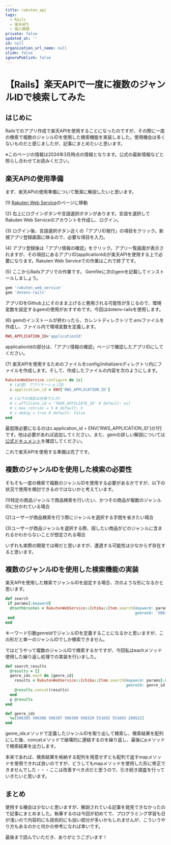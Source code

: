 ```yaml
---
title: rakuten_api
tags:
  - Rails
  - 楽天API
  - 個人開発
private: false
updated_at: ''
id: null
organization_url_name: null
slide: false
ignorePublish: false
---
```

# 【Rails】楽天APIで一度に複数のジャンルIDで検索してみた

## はじめに
Railsでのアプリ作成で楽天APIを使用することになったのですが、その際に一度の検索で複数のジャンルIDを使用した検索機能を実装しました。使用機会は多くないものだと感じましたが、記事にまとめたいと思います。


※このページの情報は2024年3月時点の情報となります。公式の最新情報などと照らし合わせてお読みください。

## 楽天APIの使用準備

まず、楽天APIの使用準備について簡潔に解説したいと思います。

(1) [Rakuten Web Service](https://webservice.rakuten.co.jp/)のページに移動

(2) 右上にログインボタンや言語選択ボタンがあります。言語を選択してRakuten Web Serviceのアカウントを作成し、ログイン。

(3) ログイン後、言語選択ボタン近くの「アプリID発行」の項目をクリック。新規アプリ登録画面に映るので、必要な項目を入力。

(4) アプリ登録後は「アプリ情報の確認」をクリック。アプリ一覧画面が表示されますが、その項目にあるアプリID(applicationId)が楽天APIを使用する上で必要になります。Rakuten Web Serviceでの作業はこれで終了です。

(5) ここからRailsアプリでの作業です。
Gemfileに次のgemを記載してインストールしましょう。

```ruby
gem 'rakuten_web_service'
gem 'dotenv-rails'
```
アプリIDをGithub上にそのまま上げると悪用される可能性が生じるので、環境変数を設定するgemの使用がおすすめです。今回はdotenv-railsを使用します。

(6) gemのインストールが終わったら、カレントディレクトリで.envファイルを作成し、ファイル内で環境変数を定義します。
```ruby
RWS_APPLICATION_ID='applicationId'
```
applicationIdの部分は、「アプリ情報の確認」ページで確認したアプリIDにしてください。


(7) 楽天APIを使用するためのファイルをconfig/initializersディレクトリ内にファイルを作成します。そして、作成したファイルの内容を次のようにします。

```ruby
RakutenWebService.configure do |c|
  # (必須) アプリケーションID
  c.application_id = ENV['RWS_APPLICATION_ID']

  # (以下の項目は任意で入力)
  # c.affiliate_id = 'YOUR_AFFILIATE_ID' # default: nil
  # c.max_retries = 5 # default: 5
  # c.debug = true # default: false
end
```

最低限必要になるのはc.application_id = ENV['RWS_APPLICATION_ID']の1行です。他は必要があれば追加してください。また、gemの詳しい解説については[公式ドキュメント](https://github.com/rakuten-ws/rws-ruby-sdk/tree/master)を確認してください。

これで楽天APIを使用する準備は完了です。


## 複数のジャンルIDを使用した検索の必要性

そもそも一度の検索で複数のジャンルIDを使用する必要があるかですが、以下の状況で使用を検討できるのではないかと考えています。

(1)特定の商品ジャンルで商品検索を行いたい、かつその商品が複数のジャンルIDに分かれている場合

(2)ユーザーが商品検索を行う際にジャンルを選択する手間を省きたい場合

(3)ユーザーが商品ジャンルを選択する際、探したい商品がどのジャンルに含まれるかわからないことが想定される場合

いずれも実際の開発では稀だと思いますが、遭遇する可能性は少なからず存在すると思います。


## 複数のジャンルIDを使用した検索機能の実装

楽天APIを使用した検索でジャンルIDを設定する場合、次のような形になるかと思います。

```ruby
def search
 if params[:keyword]
  @toothbrushes = RakutenWebService::Ichiba::Item.search(keyword: params[:keyword], 
                                                         genreId: '506384')
 end
end
```

キーワード引数genreIdでジャンルIDを定義することになるかと思いますが、この形だと単一のジャンルIDでしか検索できません。

ではどうやって複数のジャンルIDで検索するかですが、今回私はeachメソッド使用した繰り返し処理での実装を行いました。
```ruby
def search_results
  @results = []
  genre_ids.each do |genre_id|
    results = RakutenWebService::Ichiba::Item.search(keyword: params[:keyword], 
                                                     genreId: genre_id,).to_a
    @results.concat(results)
  end
  p @results
end

def genre_ids
  %w[506385 506386 506387 506389 568329 551692 551693 208522]
end

```

genre_idsメソッドで定義したジャンルIDを取り出して検索し、検索結果を配列にした後、concatメソッドで破壊的に連結するのを繰り返し、最後にpメソッドで検索結果を出力します。

本来であれば、検索結果を格納する配列を用意せずとも配列で返すmapメソッドを使用できれば良いのですが、どうしてもmapメソッドを使用した形に修正できませんでした・・・ここは改善すべき点だと思うので、引き続き調査を行っていきたいと思います。

## まとめ
使用する機会は少ないと思いますが、解説されている記事を発見できなかったので記事にまとめました。執筆するのは今回が初めてで、プログラミング学習も日が浅いので内容的にも技術的にも拙い部分が多いかもしれませんが、こういうやり方もあるのかと何かの参考になれば幸いです。

最後まで読んでいただき、ありがとうございます！